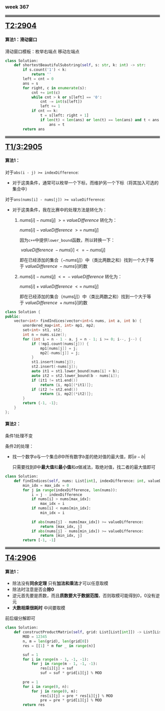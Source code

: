 ### week 367



<hr class="no-shadow" style="border: none; border-top: 6px solid gray;">



[<font size=5>**T2:2904**</font>](https://leetcode.cn/problems/shortest-and-lexicographically-smallest-beautiful-string/)

#### 算法1：滑动窗口

滑动窗口模板：枚举右端点  移动左端点

```python
class Solution:
    def shortestBeautifulSubstring(self, s: str, k: int) -> str:
        if s.count('1') < k:
            return ''
        left = cnt = 0
        ans = s
        for right, c in enumerate(s):
            cnt += int(c)
            while cnt > k or s[left] == '0':
                cnt -= int(s[left])
                left += 1
            if cnt == k:
                t = s[left: right + 1]
                if len(t) < len(ans) or len(t) == len(ans) and t < ans:
                    ans = t
        return ans
```



<hr class="no-shadow" style="border: none; border-top: 6px solid gray;">



[<font size=5>**T1/3:2905**</font>](https://leetcode.cn/problems/find-indices-with-index-and-value-difference-ii/description/)

#### 算法1：

对于`abs(i - j) >= indexDifference`:

- 对于这类条件，通常可以枚举一个下标，而维护另一个下标（将其加入可选的集合中）

对于`ans(nums[i] - nums[j]) >= valueDifference`:

- 对于这类条件，我在比赛中的处理方法是转化为：

  1. $nums[i]\  -\  nums[j]\  >=\  valueDifference$  转化为：

     $nums[i]\  -\ valueDifference \  >=\  nums[j]$

     因为`c++`中提供`lower_bound`函数，所以转换一下：

     $\ valueDifference \ - nums[i]  <= -\  nums[j]$

     即在已经添加的集合（$-nums[j]$）中（类比两数之和）找到一个大于等于$\ valueDifference \ - nums[i]$的数

  2. $nums[i]\  -\  nums[j]\  <=\  -valueDifference$ 转化为：

     $nums[i]\  +\ valueDifference \  <=\  nums[j]$

     即在已经添加的集合（$nums[j]$）中（类比两数之和）找到一个大于等于$\ valueDifference \ + nums[i]$的数

```c++
class Solution {
public:
    vector<int> findIndices(vector<int>& nums, int a, int b) {
        unordered_map<int, int> mp1, mp2;
        set<int> st1, st2;
        int n = nums.size();
        for (int i = n - 1 - a, j = n - 1; i >= 0; i--, j--) {
            if (!mp1.count(nums[j])) {
                mp1[nums[j]] = j;
                mp2[-nums[j]] = j;
            }
            st1.insert(nums[j]);
            st2.insert(-nums[j]);
            auto it1 = st1.lower_bound(nums[i] + b);
            auto it2 = st2.lower_bound(b - nums[i]);
            if (it1 != st1.end())
                return {i, mp1[(*it1)]};
            if (it2 != st2.end())
                return {i, mp2[(*it2)]};
        }
        return {-1, -1};
    }
};
```



#### 算法2：

条件1处理不变

条件2的处理：

- 找一个数字$a$与一个集合$B$中所有数字$b$差的绝对值的最大值，即$|a - b|$

  只需要找到$B$中**最大值**和**最小值**和$a$做减法，取绝对值，找二者的最大值即可

```python
class Solution:
    def findIndices(self, nums: List[int], indexDifference: int, valueDifference: int) -> List[int]:
        min_idx = max_idx = 0
        for j in range(indexDifference, len(nums)):
            i = j - indexDifference
            if nums[i] > nums[max_idx]:
                max_idx = i
            if nums[i] < nums[min_idx]:
                min_idx = i
            
            if abs(nums[j] - nums[max_idx]) >= valueDifference:
                return [max_idx, j]
            if abs(nums[j] - nums[min_idx]) >= valueDifference:
                return [min_idx, j]
        return [-1, -1]
```



<hr class="no-shadow" style="border: none; border-top: 6px solid gray;">



[<font size=5>**T4:2906**</font>](https://leetcode.cn/problems/construct-product-matrix/description/)

#### 算法1：

- 除法没有**同余定理**  只有**加法和乘法**才可以任意取模
- 除法时注意是否会**除0**
- 逆元首先要是质数，而且**质数要大于数据范围**，否则取模可能得到0，0没有逆元
- **大数相乘很耗时** 中间要取模

前后缀分解即可

```python
class Solution:
    def constructProductMatrix(self, grid: List[List[int]]) -> List[List[int]]:
        MOD = 12345
        n, m = len(grid), len(grid[0])
        res = [[1] * m for _ in range(n)]

        suf = 1
        for i in range(n - 1, -1, -1):
            for j in range(m - 1, -1, -1):
                res[i][j] = suf
                suf = suf * grid[i][j] % MOD
        
        pre = 1
        for i in range(0, n):
            for j in range(0, m):
                res[i][j] = pre * res[i][j] % MOD
                pre = pre * grid[i][j] % MOD
        return res
```



